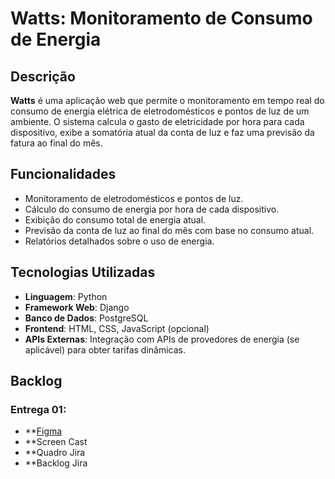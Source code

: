 # Watts: Monitoramento de Consumo de Energia

## Descrição

**Watts** é uma aplicação web que permite o monitoramento em tempo real do consumo de energia elétrica de eletrodomésticos e pontos de luz de um ambiente. O sistema calcula o gasto de eletricidade por hora para cada dispositivo, exibe a somatória atual da conta de luz e faz uma previsão da fatura ao final do mês.

## Funcionalidades

- Monitoramento de eletrodomésticos e pontos de luz.
- Cálculo do consumo de energia por hora de cada dispositivo.
- Exibição do consumo total de energia atual.
- Previsão da conta de luz ao final do mês com base no consumo atual.
- Relatórios detalhados sobre o uso de energia.

## Tecnologias Utilizadas

- **Linguagem**: Python
- **Framework Web**: Django
- **Banco de Dados**: PostgreSQL
- **Frontend**: HTML, CSS, JavaScript (opcional)
- **APIs Externas**: Integração com APIs de provedores de energia (se aplicável) para obter tarifas dinâmicas.


## Backlog

### Entrega 01:

- **[Figma](https://www.figma.com/slides/UeRrQtq7oO5bvOHLTrm6hx/Untitled?node-id=2-153&t=VK88uxlsC3f43K0y-1)
- **Screen Cast
- **Quadro Jira
- **Backlog Jira
